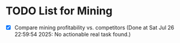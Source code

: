 # TODO List for Mining

- [x] Compare mining profitability vs. competitors  (Done at Sat Jul 26 22:59:54 2025: No actionable real task found.)